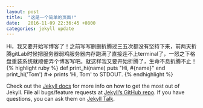 ```yaml
---
layout: post
title:  "这是一个简单的页面!"
date:   2016-11-09 22:36:45 +0800
categories: jekyll update
---
```

Hi，我又要开始写博客了！之前写写删删折腾过三五次都没有坚持下来，前两天折腾gitLab时候把服务器弱鸡服务器内存跑满了直接连不上terminal了，一怒之下格盘重装系统就顺便弄个博客写吧。就这样我又要开始折腾了，生命不息折腾不止！
{% highlight ruby %}
def print_hi(name)
  puts "Hi, #{name}"
end
print_hi('Tom')
#=> prints 'Hi, Tom' to STDOUT.
{% endhighlight %}

Check out the [Jekyll docs][jekyll-docs] for more info on how to get the most out of Jekyll. File all bugs/feature requests at [Jekyll’s GitHub repo][jekyll-gh]. If you have questions, you can ask them on [Jekyll Talk][jekyll-talk].

[jekyll-docs]: http://jekyllrb.com/docs/home
[jekyll-gh]:   https://github.com/jekyll/jekyll
[jekyll-talk]: https://talk.jekyllrb.com/
